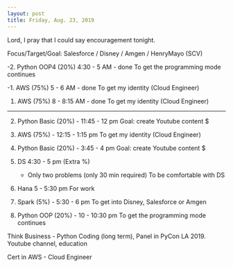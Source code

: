 ```yaml
---
layout: post
title: Friday, Aug. 23, 2019
---
```


Lord, I pray that I could say encouragement tonight.
  

Focus/Target/Goal:  Salesforce / Disney / Amgen / HenryMayo (SCV)     

      
-2. Python OOP4 (20%) 4:30 - 5 AM - done
   To get the programming mode continues 


-1. AWS (75%) 5 - 6 AM - done
   To get my identity (Cloud Engineer)


1. AWS (75%) 8 - 8:15 AM - done
   To get my identity (Cloud Engineer)

-------------------------------------------

2. Python Basic (20%) - 11:45 - 12 pm
   Goal: create Youtube content $


3. AWS (75%) - 12:15 - 1:15 pm 
   To get my identity (Cloud Engineer)


4. Python Basic (20%) - 3:45 - 4 pm 
   Goal: create Youtube content $


5. DS 4:30 - 5 pm (Extra %)
   - Only two problems (only 30 min required)
   To be comfortable with DS

6. Hana 5 - 5:30 pm
   For work

7. Spark (5%) - 5:30 - 6 pm
   To get into Disney, Salesforce or Amgen


8. Python OOP (20%) - 10 - 10:30 pm
   To get the programming mode continues


Think Business - Python Coding (long term), Panel in PyCon LA 2019.
                 Youtube channel, education
                                  
Cert in AWS - Cloud Engineer
